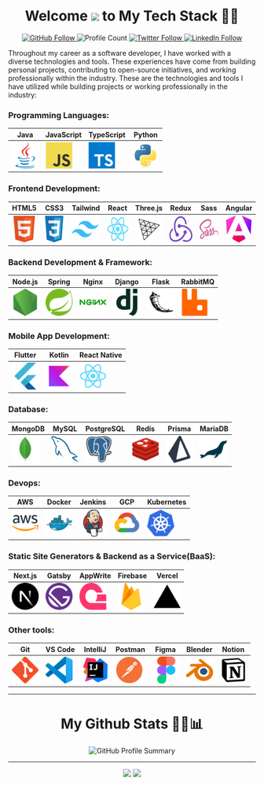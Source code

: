 <h1 align="center"> Welcome <img src="https://media.giphy.com/media/hvRJCLFzcasrR4ia7z/giphy.gif" width="30px"/> to  My Tech Stack 👨‍💻</h1>

<p align="center">
    <a href="https://github.com/Developer-RONNIE">
        <img src="https://img.shields.io/github/followers/Developer-RONNIE?label=Follow&style=social" alt="GitHub Follow">
    </a>
    <img src="https://komarev.com/ghpvc/?username=Developer-RONNIE" alt="Profile Count">
    <a href="https://x.com/ronnie002_">
        <img src="https://img.shields.io/twitter/follow/ronnie002_?style=social" alt="Twitter Follow">
    </a>
    <a href="https://www.linkedin.com/in/alapan-banerjee/">
        <img src="https://img.shields.io/badge/LinkedIn-1.1k-blue?style=social&logo=linkedin" alt="LinkedIn Follow">
    </a>
</p

> Throughout my career as a software developer, I have worked with a diverse technologies and tools. These experiences have come from building personal projects, contributing to open-source initiatives, and working professionally within the industry.
These are the technologies and tools I have utilized while building projects or working professionally in the industry:

<div>
    
### Programming Languages:
| Java     | JavaScript | TypeScript |  Python   | 
|----------|------------|------------|----------|
| <img src="https://github.com/devicons/devicon/blob/master/icons/java/java-original.svg" title="Java" alt="Java" width="55" height="55"/> | <img src="https://github.com/devicons/devicon/blob/master/icons/javascript/javascript-original.svg" title="JavaScript" alt="JavaScript" width="55" height="55"/> | <img src="https://github.com/devicons/devicon/blob/master/icons/typescript/typescript-original.svg" title="TypeScript" alt="TypeScript" width="55" height="55"/> | <img src="https://github.com/devicons/devicon/blob/master/icons/python/python-original.svg" title="Python" alt="Python" width="55" height="55"/> |

### Frontend Development:
| HTML5 | CSS3 | Tailwind | React | Three.js | Redux | Sass | Angular |
|----------|----------|----------|----------|----------|----------|----------|----------|
| <img src="https://github.com/devicons/devicon/blob/master/icons/html5/html5-original.svg" title="HTML5" alt="HTML5" width="55" height="55"/> | <img src="https://github.com/devicons/devicon/blob/master/icons/css3/css3-original.svg" title="CSS3" alt="CSS3" width="55" height="55"/> | <img src="https://github.com/devicons/devicon/blob/master/icons/tailwindcss/tailwindcss-original.svg" title="Tailwind" alt="Tailwind" width="55" height="55"/> | <img src="https://github.com/devicons/devicon/blob/master/icons/react/react-original.svg" title="React" alt="React" width="55" height="55"/> | <img src="https://github.com/devicons/devicon/blob/master/icons/threejs/threejs-original.svg" title="Three.js" alt="Three.js" width="55" height="55"/> | <img src="https://github.com/devicons/devicon/blob/master/icons/redux/redux-original.svg" title="Redux" alt="Redux" width="55" height="55"/> | <img src="https://github.com/devicons/devicon/blob/master/icons/sass/sass-original.svg" title="Sass" alt="Sass" width="55" height="55"/> | <img src="https://github.com/devicons/devicon/blob/master/icons/angular/angular-original.svg" title="Angular" alt="Angular" width="55" height="55"/> |

### Backend Development & Framework:
| Node.js | Spring | Nginx | Django | Flask | RabbitMQ |
|---------|--------|-------|--------|-------|----------|
| <img src="https://github.com/devicons/devicon/blob/master/icons/nodejs/nodejs-original.svg" title="Node.js" alt="Node.js" width="55" height="55"/> | <img src="https://github.com/devicons/devicon/blob/master/icons/spring/spring-original.svg" title="Spring" alt="Spring" width="55" height="55"/> | <img src="https://github.com/devicons/devicon/blob/master/icons/nginx/nginx-original.svg" title="Nginx" alt="Nginx" width="55" height="55"/> | <img src="https://github.com/devicons/devicon/blob/master/icons/django/django-plain.svg" title="Django" alt="Django" width="55" height="55"/> | <img src="https://github.com/devicons/devicon/blob/master/icons/flask/flask-original.svg" title="Flask" alt="Flask" width="55" height="55"/> | <img src="https://github.com/devicons/devicon/blob/master/icons/rabbitmq/rabbitmq-original.svg" title="RabbitMQ" alt="RabbitMQ" width="55" height="55"/> |

### Mobile App Development:
| Flutter | Kotlin | React Native |
|---------|--------|--------------|
| <img src="https://github.com/devicons/devicon/blob/master/icons/flutter/flutter-original.svg" title="Flutter" alt="Flutter" width="55" height="55"/> | <img src="https://github.com/devicons/devicon/blob/master/icons/kotlin/kotlin-original.svg" title="Kotlin" alt="Kotlin" width="55" height="55"/> | <img src="https://github.com/devicons/devicon/blob/master/icons/react/react-original.svg" title="React Native" alt="React Native" width="55" height="55"/> |

### Database:
| MongoDB | MySQL | PostgreSQL | Redis | Prisma | MariaDB |
|---------|-------|------------|-------|--------|---------|
| <img src="https://github.com/devicons/devicon/blob/master/icons/mongodb/mongodb-original.svg" title="MongoDB" alt="MongoDB" width="55" height="55"/> | <img src="https://github.com/devicons/devicon/blob/master/icons/mysql/mysql-original.svg" title="MySQL" alt="MySQL" width="55" height="55"/> | <img src="https://github.com/devicons/devicon/blob/master/icons/postgresql/postgresql-original.svg" title="PostgreSQL" alt="PostgreSQL" width="55" height="55"/> | <img src="https://github.com/devicons/devicon/blob/master/icons/redis/redis-original.svg" title="Redis" alt="Redis" width="55" height="55"/> | <img src="https://github.com/devicons/devicon/blob/master/icons/prisma/prisma-original.svg" title="Prisma" alt="Prisma" width="55" height="55"/> | <img src="https://github.com/devicons/devicon/blob/master/icons/mariadb/mariadb-original.svg" title="MariaDB" alt="MariaDB" width="55" height="55"/> |

### Devops:
| AWS | Docker | Jenkins | GCP | Kubernetes |
|-------|--------|---------|-----|------------|
| <img src="https://github.com/devicons/devicon/blob/master/icons/amazonwebservices/amazonwebservices-original-wordmark.svg" title="AWS" alt="AWS" width="55" height="55"/> | <img src="https://github.com/devicons/devicon/blob/master/icons/docker/docker-original.svg" title="Docker" alt="Docker" width="55" height="55"/> | <img src="https://github.com/devicons/devicon/blob/master/icons/jenkins/jenkins-original.svg" title="Jenkins" alt="Jenkins" width="55" height="55"/> | <img src="https://github.com/devicons/devicon/blob/master/icons/googlecloud/googlecloud-original.svg" title="GCP" alt="GCP" width="55" height="55"/> | <img src="https://github.com/devicons/devicon/blob/master/icons/kubernetes/kubernetes-plain.svg" title="Kubernetes" alt="Kubernetes" width="55" height="55"/> |

### Static Site Generators & Backend as a Service(BaaS):
| Next.js | Gatsby | AppWrite | Firebase | Vercel |
|---------|--------|----------|----------|---------|
| <img src="https://github.com/devicons/devicon/blob/master/icons/nextjs/nextjs-original.svg" title="Next.js" alt="Next.js" width="55" height="55"/> | <img src="https://github.com/devicons/devicon/blob/master/icons/gatsby/gatsby-original.svg" title="Gatsby" alt="Gatsby" width="55" height="55"/> | <img src="https://github.com/devicons/devicon/blob/master/icons/appwrite/appwrite-original.svg" title="AppWrite" alt="AppWrite" width="55" height="55"/> | <img src="https://github.com/devicons/devicon/blob/master/icons/firebase/firebase-original.svg" title="Firebase" alt="Firebase" width="55" height="55"/> |  <img src="https://github.com/devicons/devicon/blob/master/icons/vercel/vercel-original.svg" title="Vercel" alt="Vercel" width="55" height="55"/> |

### Other tools: 
| Git | VS Code | IntelliJ | Postman | Figma | Blender | Notion |
|---------|---------|----------|---------|-------|---------|--------|
| <img src="https://github.com/devicons/devicon/blob/master/icons/git/git-plain.svg" title="Git" alt="Git" width="55" height="55"/> | <img src="https://github.com/devicons/devicon/blob/master/icons/vscode/vscode-original.svg" title="VS Code" alt="VS Code" width="55" height="55"/> | <img src="https://github.com/devicons/devicon/blob/master/icons/intellij/intellij-original.svg" title="IntelliJ IDEA" alt="IntelliJ IDEA" width="55" height="55"/> | <img src="https://github.com/devicons/devicon/blob/master/icons/postman/postman-original.svg" title="Postman" alt="Postman" width="55" height="55"/> | <img src="https://github.com/devicons/devicon/blob/master/icons/figma/figma-original.svg" title="Figma" alt="Figma" width="55" height="55"/> | <img src="https://github.com/devicons/devicon/blob/master/icons/blender/blender-original.svg" title="Blender" alt="Blender" width="55" height="55"/> | <img src="https://github.com/devicons/devicon/blob/master/icons/notion/notion-original.svg" title="Notion" alt="Notion" width="55" height="55"/> |


</div>

---


<h1 align="center"> My Github Stats 👨‍🎓📊 </h1>

<div align="center">
    <img src="https://github-profile-summary-cards.vercel.app/api/cards/profile-details?username=Developer-RONNIE&theme=github" alt="GitHub Profile Summary">
</div>



---  



<div align="center">
    <img src="https://github-profile-summary-cards.vercel.app/api/cards/most-commit-language?username=Developer-RONNIE&theme=github">
    <img src="https://github-profile-summary-cards.vercel.app/api/cards/productive-time?username=Developer-RONNIE&theme=github&utcOffset=5.30">
</div>
